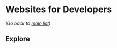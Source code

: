 # Websites for Developers

_(Go back to [main list](https://github.com/dreamworkers/developers-toolkit/blob/master/README.md))_

## Explore

